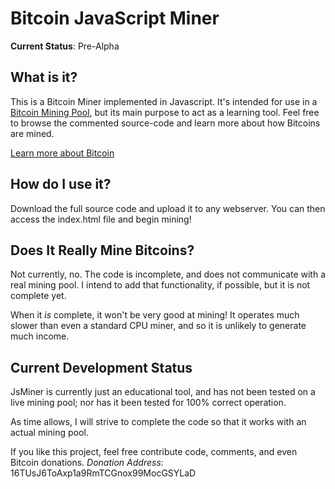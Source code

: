 Bitcoin JavaScript Miner
========================

**Current Status**: Pre-Alpha


What is it?
-----------

This is a Bitcoin Miner implemented in Javascript. It's intended for use
in a [Bitcoin Mining Pool](https://en.bitcoin.it/wiki/Pooled_mining), but
its main purpose to act as a learning tool. Feel free to browse the commented source-code
and learn more about how Bitcoins are mined.

[Learn more about Bitcoin](http://www.bitcoin.org/ "Bitcoin")


How do I use it?
----------------

Download the full source code and upload it to any webserver. You can then
access the index.html file and begin mining!


Does It Really Mine Bitcoins?
-----------------------------

Not currently, no. The code is incomplete, and does not communicate with a real
mining pool. I intend to add that functionality, if possible, but it is not complete
yet.

When it *is* complete, it won't be very good at mining! It operates much slower
than even a standard CPU miner, and so it is unlikely to generate much income.



Current Development Status
--------------------------

JsMiner is currently just an educational tool, and has not been tested on a live
mining pool; nor has it been tested for 100% correct operation.

As time allows, I will strive to complete the code so that it works with an
actual mining pool.



If you like this project, feel free contribute code, comments, and even Bitcoin donations.
*Donation Address*: 16TUsJ6ToAxp1a9RmTCGnox99MocGSYLaD

